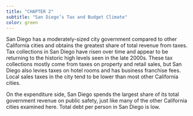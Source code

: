 ```yaml
---
title: "CHAPTER 2"
subtitle: "San Diego’s Tax and Budget Climate"
color: green
---
```

San Diego has a moderately-sized city government compared to other California cities and obtains the greatest share of total revenue from taxes. Tax collections in San Diego have risen over time and appear to be returning to the historic high levels seen in the late 2000s. These tax collections mostly come from taxes on property and retail sales, but San Diego also levies taxes on hotel rooms and has business franchise fees. Local sales taxes in the city tend to be lower than most other California cities.

On the expenditure side, San Diego spends the largest share of its total government revenue on public safety, just like many of the other California cities examined here. Total debt per person in San Diego is low.
